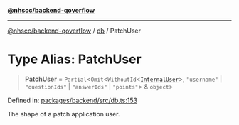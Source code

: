 [**@nhscc/backend-qoverflow**](../../README.md)

***

[@nhscc/backend-qoverflow](../../README.md) / [db](../README.md) / PatchUser

# Type Alias: PatchUser

> **PatchUser** = `Partial`\<`Omit`\<`WithoutId`\<[`InternalUser`](InternalUser.md)\>, `"username"` \| `"questionIds"` \| `"answerIds"` \| `"points"`\> & `object`\>

Defined in: [packages/backend/src/db.ts:153](https://github.com/nhscc/qoverflow.api.hscc.bdpa.org/blob/e58635515aaccbecfff868b37cbae9a64bb762c2/packages/backend/src/db.ts#L153)

The shape of a patch application user.
